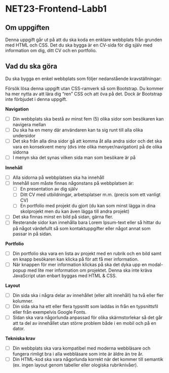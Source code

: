 # NET23-Frontend-Labb1

## Om uppgiften

Denna uppgift går ut på att du ska koda en enklare webbplats från grunden med HTML och CSS. Det du ska bygga är en CV-sida för dig själv med information om dig, ditt CV och en portfolio.

## Vad du ska göra

Du ska bygga en enkel webbplats som följer nedanstående kravställningar:

Försök lösa denna uppgift utan CSS-ramverk så som Bootstrap. Du kommer ha mer nytta av att lära dig “ren” CSS och att öva på det. Dock är Bootstrap inte förbjudet i denna uppgift.

**Navigation**

- [ ]  Din webbplats ska bestå av minst fem (5) olika sidor som besökaren kan navigera mellan
- [ ]  Du ska ha en meny där användaren kan ta sig runt till alla olika undersidor
- [ ]  Det ska från alla dina sidor gå att komma åt alla andra sidor och det ska vara en konsekvent meny (dvs inte olika menyer/navigation) på de olika sidorna
- [ ]  I menyn ska det synas vilken sida man som besökare är på

**Innehåll**

- [ ]  Alla sidorna på webbplatsen ska ha innehåll
- [ ]  Innehåll som måste finnas någonstans på webbplatsen är:
    - [ ]  En presentation av dig själv
    - [ ]  Ditt CV med utbildningar, arbetsplatser m.m. (precis som ett vanligt CV)
    - [ ]  En portfolio med projekt du gjort (du kan som minst lägga in dina skolprojekt men du kan även lägga till andra projekt)
- [ ]  Det ska finnas minst en bild på sidan, gärna fler.
- [ ]  Resterande sidor kan innehålla bara Lorem Ipsum-text eller så hittar du på något värdefullt så som kontaktuppgifter eller något annat som passar in på sidan.

**Portfolio**

- [ ]  Din portfolio ska vara en lista av projekt med en rubrik och en bild samt en knapp besökaren kan klicka på för att få mer information.
- [ ]  När knappen för mer information klickas på ska det dyka upp en modal-popup med lite mer information om projektet. Denna ska inte kräva JavaScript utan enbart byggas med HTML & CSS.

**Layout**

- [ ]  Din sida ska i några delar av innehållet (eller allt innehåll) ha två eller fler kolumner.
- [ ]  Din sida ska ha ett eller flera typsnitt som laddas in från en typsnittsfil eller från exempelvis Google Fonts.
- [ ]  Sidan ska vara någorlunda anpassad för olika skärmstorlekar så det går att ta del av innehållet utan större problem både i en mobil och på en dator.

**Tekniska krav**

- [ ]  Din webbplats ska vara kompatibel med moderna webbläsare och fungera rimligt bra i alla webbläsare som inte är äldre än tre år.
- [ ]  Din HTML-kod ska vara någorlunda korrekt när det kommer till semantik (ex. ingen layout genom tabeller eller ologiska rubriknivåer).
